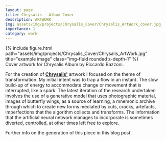 ```yaml
---
layout: page
title: Chrysalis - Album Cover
description: ARTWORK
img: assets/img/projects/Chrysalis_Cover/Chrysalis_ArtWork_cover.jpg
importance: 1
category: work
---
```


<div class="row">
    <div class="col-sm mt-3 mt-md-0">
        {% include figure.html path="assets/img/projects/Chrysalis_Cover/Chrysalis_ArtWork.jpg" title="example image" class="img-fluid rounded z-depth-1" %}
    </div>
</div>
<div class="caption">
    Cover artwork for Chrysalis Album by Riccardo Bazzoni.
</div>


For the creation of **[Chrysalis'](https://chrysalisband.bandcamp.com/)** artwork I focused on the theme of transformation. My initial intent was to trap a flow in an instant. The slow build-up of energy to accommodate change or movement that is interrupted, like a spark. The latest iteration of the research undertaken involves the use of a generative model that uses photographic material, images of butterfly wings, as a source of learning, a mnemonic archive through which to create new forms mediated by cuts, cracks, artefacts, imperfections that the algorithm collects and transforms. The information that the artificial neural network manages to incorporate is sometimes diverted, controlled, at other times left free to explore.

Further info on the generation of this piece in this blog post.